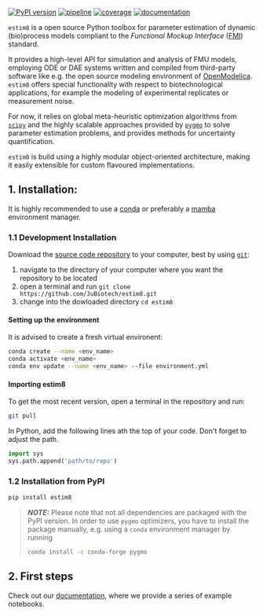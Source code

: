 [![PyPI version](https://img.shields.io/pypi/v/estim8)](https://pypi.org/project/estim8/)
[![pipeline](https://github.com/jubiotech/estim8/workflows/pipeline/badge.svg)](https://github.com/JuBiotech/estim8/actions)
[![coverage](https://codecov.io/gh/jubiotech/estim8/branch/main/graph/badge.svg)](https://app.codecov.io/gh/JuBiotech/estim8)
[![documentation](https://readthedocs.org/projects/estim8/badge/?version=latest)](https://estim8.readthedocs.io/en/latest)



`estim8` is a open source Python toolbox for parameter estimation of dynamic (bio)process models compliant to the _Functional Mockup Interface_ ([FMI](https://fmi-standard.org/)) standard.

It provides a high-level API for simulation and analysis of FMU models, employing ODE or DAE systems written and compiled from third-party software like e.g. the open source modeling environment of [OpenModelica](https://openmodelica.org/). `estim8` offers special functionality with respect to biotechnological applications, for example the modeling of experimental replicates or measurement noise.

For now, it relies on global meta-heuristic optimization algorithms from [`scipy`](https://scipy.org/) and the highly scalable approaches provided by [`pygmo`](https://esa.github.io/pygmo2/) to solve parameter estimation problems, and provides methods for uncertainty quantification.

`estim8` is build using a highly modular object-oriented architecture, making it easily extensible for custom flavoured implementations.

## 1. Installation:
It is highly recommended to use a [conda](https://docs.conda.io/projects/conda/en/latest/user-guide/install/index.html) or preferably a [mamba](https://github.com/mamba-org/mamba) environment manager.

### 1.1 Development Installation
Download the [source code repository](https://github.com/JuBiotech/estim8) to your computer, best by using [`git`](https://git-scm.com/):
1. navigate to the directory of your computer where you want the repository to be located
2. open a terminal and run `git clone https://github.com/JuBiotech/estim8.git`
3. change into the dowloaded directory `cd estim8`


#### Setting up the environment
It is advised to create a fresh virtual environent:
```bash
conda create --name <env_name>
conda activate <env_name>
conda env update --name <env_name> --file environment.yml
```

#### Importing estim8
To get the most recent version, open a terminal in the repository and run:
```bash
git pull
```

In Python, add the following lines ath the top of your code. Don't forget to adjust the path.
 ```Python
 import sys
 sys.path.append('path/to/repo')
 ```

### 1.2 Installation from PyPI

```bash
pip install estim8
```


> **_NOTE:_**  Please note that not all dependencies are packaged with the PyPI version. In order to use `pygmo` optimizers, you have to install the package manually, e.g. using a `conda` environment manager by running
> ```bash
>conda install -c conda-forge pygmo
>```



## 2. First steps
Check out our [documentation](https://estim8.readthedocs.io/en/latest/), where we provide a series of example notebooks.
